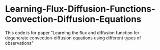 # Learning-Flux-Diffusion-Functions-Convection-Diffusion-Equations


This code is for paper "Learning the flux and diffusion function for degenerate convection-diffusion equations using different types of observations"
